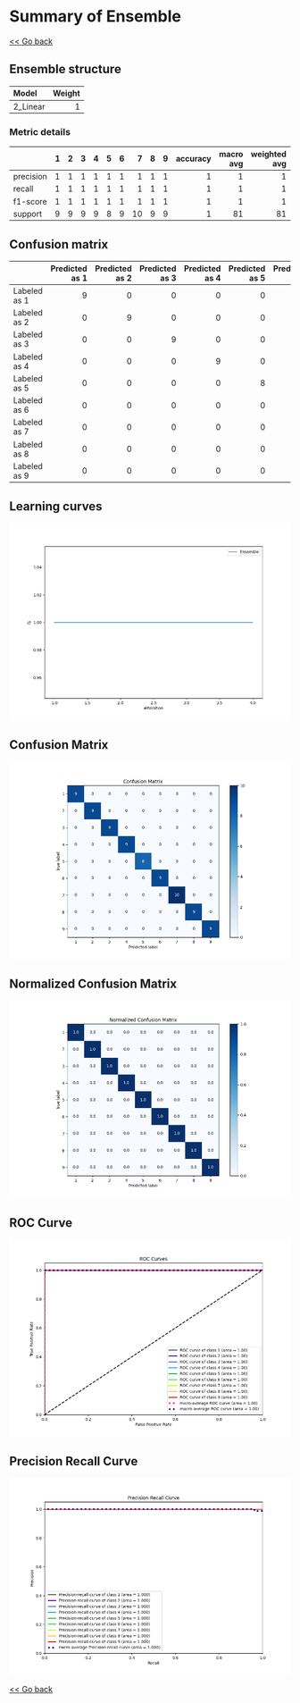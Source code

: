# Summary of Ensemble

[<< Go back](../README.md)


## Ensemble structure
| Model    |   Weight |
|:---------|---------:|
| 2_Linear |        1 |

### Metric details
|           |   1 |   2 |   3 |   4 |   5 |   6 |   7 |   8 |   9 |   accuracy |   macro avg |   weighted avg |   logloss |
|:----------|----:|----:|----:|----:|----:|----:|----:|----:|----:|-----------:|------------:|---------------:|----------:|
| precision |   1 |   1 |   1 |   1 |   1 |   1 |   1 |   1 |   1 |          1 |           1 |              1 |  0.164159 |
| recall    |   1 |   1 |   1 |   1 |   1 |   1 |   1 |   1 |   1 |          1 |           1 |              1 |  0.164159 |
| f1-score  |   1 |   1 |   1 |   1 |   1 |   1 |   1 |   1 |   1 |          1 |           1 |              1 |  0.164159 |
| support   |   9 |   9 |   9 |   9 |   8 |   9 |  10 |   9 |   9 |          1 |          81 |             81 |  0.164159 |


## Confusion matrix
|              |   Predicted as 1 |   Predicted as 2 |   Predicted as 3 |   Predicted as 4 |   Predicted as 5 |   Predicted as 6 |   Predicted as 7 |   Predicted as 8 |   Predicted as 9 |
|:-------------|-----------------:|-----------------:|-----------------:|-----------------:|-----------------:|-----------------:|-----------------:|-----------------:|-----------------:|
| Labeled as 1 |                9 |                0 |                0 |                0 |                0 |                0 |                0 |                0 |                0 |
| Labeled as 2 |                0 |                9 |                0 |                0 |                0 |                0 |                0 |                0 |                0 |
| Labeled as 3 |                0 |                0 |                9 |                0 |                0 |                0 |                0 |                0 |                0 |
| Labeled as 4 |                0 |                0 |                0 |                9 |                0 |                0 |                0 |                0 |                0 |
| Labeled as 5 |                0 |                0 |                0 |                0 |                8 |                0 |                0 |                0 |                0 |
| Labeled as 6 |                0 |                0 |                0 |                0 |                0 |                9 |                0 |                0 |                0 |
| Labeled as 7 |                0 |                0 |                0 |                0 |                0 |                0 |               10 |                0 |                0 |
| Labeled as 8 |                0 |                0 |                0 |                0 |                0 |                0 |                0 |                9 |                0 |
| Labeled as 9 |                0 |                0 |                0 |                0 |                0 |                0 |                0 |                0 |                9 |

## Learning curves
![Learning curves](learning_curves.png)
## Confusion Matrix

![Confusion Matrix](confusion_matrix.png)


## Normalized Confusion Matrix

![Normalized Confusion Matrix](confusion_matrix_normalized.png)


## ROC Curve

![ROC Curve](roc_curve.png)


## Precision Recall Curve

![Precision Recall Curve](precision_recall_curve.png)



[<< Go back](../README.md)
